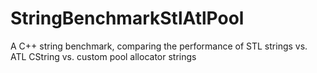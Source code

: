 # StringBenchmarkStlAtlPool
A C++ string benchmark, comparing the performance of STL strings vs. ATL CString vs. custom pool allocator strings 

